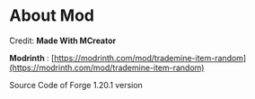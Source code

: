 # About Mod

́Credit: **Made With MCreator**

**Modrinth** : [https://modrinth.com/mod/trademine-item-random](https://modrinth.com/mod/trademine-item-random)

Source Code of Forge 1.20.1 version

